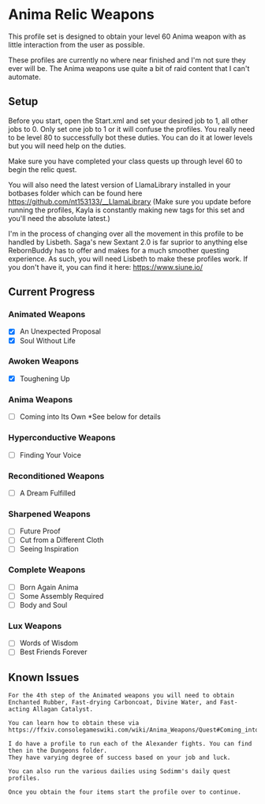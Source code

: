 # Anima Relic Weapons

This profile set is designed to obtain your level 60 Anima weapon with as little interaction from the user as possible.

These profiles are currently no where near finished and I'm not sure they ever will be. The Anima weapons use quite a bit of raid content that I can't automate.

## Setup

Before you start, open the Start.xml and set your desired job to 1, all other jobs to 0. Only set one job to 1 or it will confuse the profiles. You really need to be level 80 to successfully bot these duties. You can do it at lower levels but you will need help on the duties.

Make sure you have completed your class quests up through level 60 to begin the relic quest.

You will also need the latest version of LlamaLibrary installed in your botbases folder which can be found here https://github.com/nt153133/__LlamaLibrary
(Make sure you update before running the profiles, Kayla is constantly making new tags for this set and you'll need the absolute latest.)

I'm in the process of changing over all the movement in this profile to be handled by Lisbeth. Saga's new Sextant 2.0 is far suprior to anything else RebornBuddy has to offer and makes for a much smoother questing experience. As such, you will need Lisbeth to make these profiles work. If you don't have it, you can find it here: https://www.siune.io/


## Current Progress

### Animated Weapons
- [x] An Unexpected Proposal
- [x] Soul Without Life

### Awoken Weapons
- [x] Toughening Up

### Anima Weapons
- [ ] Coming into Its Own *See below for details

### Hyperconductive Weapons
- [ ] Finding Your Voice

### Reconditioned Weapons
- [ ] A Dream Fulfilled

### Sharpened Weapons
- [ ] Future Proof
- [ ] Cut from a Different Cloth
- [ ] Seeing Inspiration

### Complete Weapons
- [ ] Born Again Anima
- [ ] Some Assembly Required
- [ ] Body and Soul

### Lux Weapons
- [ ] Words of Wisdom
- [ ] Best Friends Forever

## Known Issues

	For the 4th step of the Animated weapons you will need to obtain Enchanted Rubber, Fast-drying Carboncoat, Divine Water, and Fast-acting Allagan Catalyst.

	You can learn how to obtain these via https://ffxiv.consolegameswiki.com/wiki/Anima_Weapons/Quest#Coming_into_Its_Own

	I do have a profile to run each of the Alexander fights. You can find then in the Dungeons folder.
	They have varying degree of success based on your job and luck.

	You can also run the various dailies using Sodimm's daily quest profiles.

	Once you obtain the four items start the profile over to continue.
